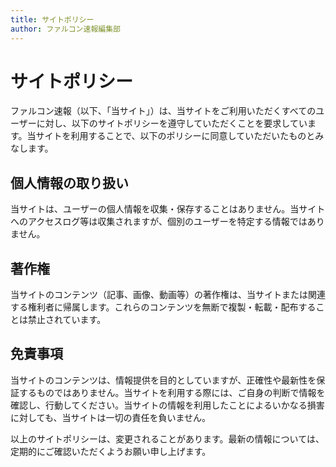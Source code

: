 ```yaml
---
title: サイトポリシー
author: ファルコン速報編集部
---
```


# サイトポリシー

ファルコン速報（以下、「当サイト」）は、当サイトをご利用いただくすべてのユーザーに対し、以下のサイトポリシーを遵守していただくことを要求しています。当サイトを利用することで、以下のポリシーに同意していただいたものとみなします。

## 個人情報の取り扱い

当サイトは、ユーザーの個人情報を収集・保存することはありません。当サイトへのアクセスログ等は収集されますが、個別のユーザーを特定する情報ではありません。

## 著作権

当サイトのコンテンツ（記事、画像、動画等）の著作権は、当サイトまたは関連する権利者に帰属します。これらのコンテンツを無断で複製・転載・配布することは禁止されています。

## 免責事項

当サイトのコンテンツは、情報提供を目的としていますが、正確性や最新性を保証するものではありません。当サイトを利用する際には、ご自身の判断で情報を確認し、行動してください。当サイトの情報を利用したことによるいかなる損害に対しても、当サイトは一切の責任を負いません。

以上のサイトポリシーは、変更されることがあります。最新の情報については、定期的にご確認いただくようお願い申し上げます。
